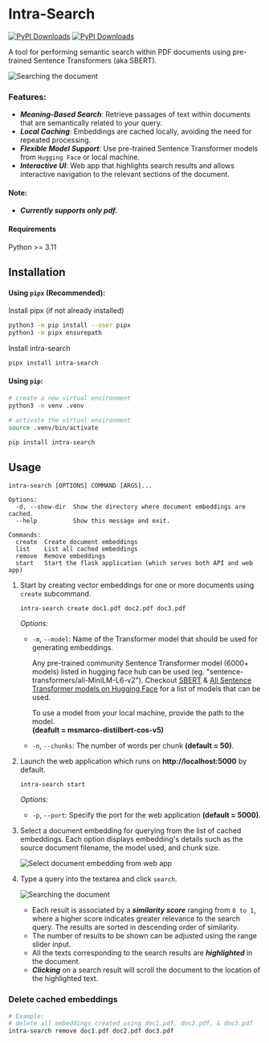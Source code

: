 # Intra-Search

[![PyPI Downloads](https://static.pepy.tech/badge/intra-search/month)](https://pepy.tech/projects/intra-search) [![PyPI Downloads](https://static.pepy.tech/badge/intra-search)](https://pepy.tech/projects/intra-search)

A tool for performing semantic search within PDF documents using pre-trained Sentence Transformers (aka SBERT).

![Searching the document](./images/step4.png)

### Features:

- **_Meaning-Based Search_**: Retrieve passages of text within documents that are semantically related to your query.
- **_Local Caching_**: Embeddings are cached locally, avoiding the need for repeated processing.
- **_Flexible Model Support_**: Use pre-trained Sentence Transformer models from `Hugging Face` or local machine.
- **_Interactive UI_**: Web app that highlights search results and allows interactive navigation to the relevant sections of the document.

#### Note:

- **_Currently supports only pdf._**

#### Requirements

Python >= 3.11

## Installation

#### Using `pipx` (Recommended):

Install pipx (if not already installed)

```bash
python3 -m pip install --user pipx
python3 -m pipx ensurepath
```

Install intra-search

```bash
pipx install intra-search
```

#### Using `pip`:

```bash
# create a new virtual environment
python3 -m venv .venv

# activate the virtual environment
source .venv/bin/activate

pip install intra-search
```

## Usage

```
intra-search [OPTIONS] COMMAND [ARGS]...

Options:
  -d, --show-dir  Show the directory where document embeddings are cached.
  --help          Show this message and exit.

Commands:
  create  Create document embeddings
  list    List all cached embeddings
  remove  Remove embeddings
  start   Start the flask application (which serves both API and web app)
```

1. Start by creating vector embeddings for one or more documents using `create` subcommand.

   ```
   intra-search create doc1.pdf doc2.pdf doc3.pdf
   ```

   _Options:_

   - `-m`, `--model`: Name of the Transformer model that should be used for generating embeddings.

     Any pre-trained community Sentence Transformer model (6000+ models) listed in hugging face hub can be used (eg. "sentence-transformers/all-MiniLM-L6-v2"). Checkout [SBERT](https://sbert.net/docs/sentence_transformer/pretrained_models.html#original-models) & [ All Sentence Transformer models on Hugging Face](https://huggingface.co/models?library=sentence-transformers) for a list of models that can be used.

     To use a model from your local machine, provide the path to the model.  
      **(deafult = msmarco-distilbert-cos-v5)**

   - `-n`, `--chunks`: The number of words per chunk **(default = 50)**.

2. Launch the web application which runs on **http://localhost:5000** by default.

   ```
   intra-search start
   ```

   _Options:_

   - `-p`, `--port`: Specify the port for the web application **(default = 5000)**.

3. Select a document embedding for querying from the list of cached embeddings. Each option displays embedding's details such as the source document filename, the model used, and chunk size.

   ![Select document embedding from web app](./images/step3.png)

4. Type a query into the textarea and click `search`.

   ![Searching the document](./images/step4.png)

   - Each result is associated by a **_similarity score_** ranging from `0 to 1`, where a higher score indicates greater relevance to the search query. The results are sorted in descending order of similarity.
   - The number of results to be shown can be adjusted using the range slider input.
   - All the texts corresponding to the search results are **_highlighted_** in the document.
   - **_Clicking_** on a search result will scroll the document to the location of the highlighted text.

### Delete cached embeddings

```sh
# Example:
# delete all embeddings created using doc1.pdf, doc2.pdf, & doc3.pdf
intra-search remove doc1.pdf doc2.pdf doc3.pdf
```
